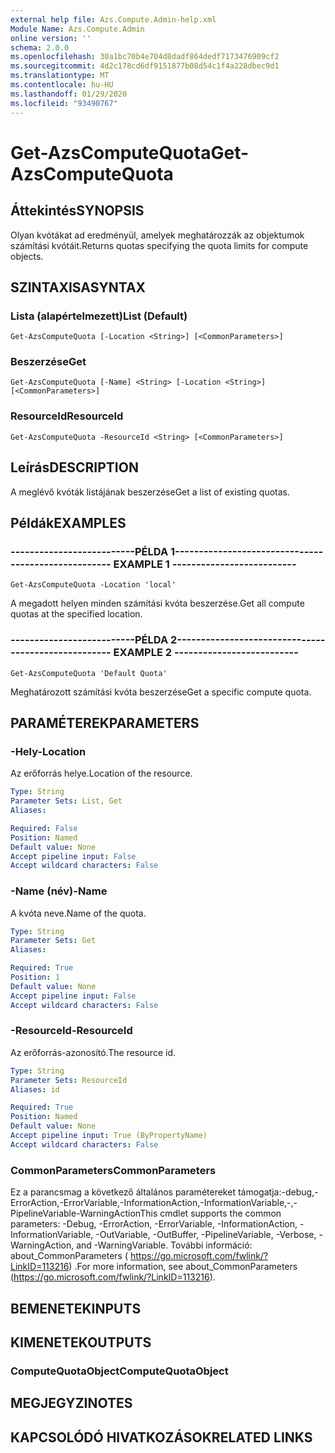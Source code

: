 ```yaml
---
external help file: Azs.Compute.Admin-help.xml
Module Name: Azs.Compute.Admin
online version: ''
schema: 2.0.0
ms.openlocfilehash: 30a1bc70b4e704d8dadf864dedf7173476909cf2
ms.sourcegitcommit: 4d2c178cd6df9151877b08d54c1f4a228dbec9d1
ms.translationtype: MT
ms.contentlocale: hu-HU
ms.lasthandoff: 01/29/2020
ms.locfileid: "93490767"
---
```

# <span data-ttu-id="ad9e8-101">Get-AzsComputeQuota</span><span class="sxs-lookup"><span data-stu-id="ad9e8-101">Get-AzsComputeQuota</span></span>

## <span data-ttu-id="ad9e8-102">Áttekintés</span><span class="sxs-lookup"><span data-stu-id="ad9e8-102">SYNOPSIS</span></span>
<span data-ttu-id="ad9e8-103">Olyan kvótákat ad eredményül, amelyek meghatározzák az objektumok számítási kvótáit.</span><span class="sxs-lookup"><span data-stu-id="ad9e8-103">Returns quotas specifying the quota limits for compute objects.</span></span>

## <span data-ttu-id="ad9e8-104">SZINTAXISA</span><span class="sxs-lookup"><span data-stu-id="ad9e8-104">SYNTAX</span></span>

### <span data-ttu-id="ad9e8-105">Lista (alapértelmezett)</span><span class="sxs-lookup"><span data-stu-id="ad9e8-105">List (Default)</span></span>
```
Get-AzsComputeQuota [-Location <String>] [<CommonParameters>]
```

### <span data-ttu-id="ad9e8-106">Beszerzése</span><span class="sxs-lookup"><span data-stu-id="ad9e8-106">Get</span></span>
```
Get-AzsComputeQuota [-Name] <String> [-Location <String>] [<CommonParameters>]
```

### <span data-ttu-id="ad9e8-107">ResourceId</span><span class="sxs-lookup"><span data-stu-id="ad9e8-107">ResourceId</span></span>
```
Get-AzsComputeQuota -ResourceId <String> [<CommonParameters>]
```

## <span data-ttu-id="ad9e8-108">Leírás</span><span class="sxs-lookup"><span data-stu-id="ad9e8-108">DESCRIPTION</span></span>
<span data-ttu-id="ad9e8-109">A meglévő kvóták listájának beszerzése</span><span class="sxs-lookup"><span data-stu-id="ad9e8-109">Get a list of existing quotas.</span></span>

## <span data-ttu-id="ad9e8-110">Példák</span><span class="sxs-lookup"><span data-stu-id="ad9e8-110">EXAMPLES</span></span>

### <span data-ttu-id="ad9e8-111">--------------------------PÉLDA 1--------------------------</span><span class="sxs-lookup"><span data-stu-id="ad9e8-111">-------------------------- EXAMPLE 1 --------------------------</span></span>
```
Get-AzsComputeQuota -Location 'local'
```

<span data-ttu-id="ad9e8-112">A megadott helyen minden számítási kvóta beszerzése.</span><span class="sxs-lookup"><span data-stu-id="ad9e8-112">Get all compute quotas at the specified location.</span></span>

### <span data-ttu-id="ad9e8-113">--------------------------PÉLDA 2--------------------------</span><span class="sxs-lookup"><span data-stu-id="ad9e8-113">-------------------------- EXAMPLE 2 --------------------------</span></span>
```
Get-AzsComputeQuota 'Default Quota'
```

<span data-ttu-id="ad9e8-114">Meghatározott számítási kvóta beszerzése</span><span class="sxs-lookup"><span data-stu-id="ad9e8-114">Get a specific compute quota.</span></span>

## <span data-ttu-id="ad9e8-115">PARAMÉTEREK</span><span class="sxs-lookup"><span data-stu-id="ad9e8-115">PARAMETERS</span></span>

### <span data-ttu-id="ad9e8-116">-Hely</span><span class="sxs-lookup"><span data-stu-id="ad9e8-116">-Location</span></span>
<span data-ttu-id="ad9e8-117">Az erőforrás helye.</span><span class="sxs-lookup"><span data-stu-id="ad9e8-117">Location of the resource.</span></span>

```yaml
Type: String
Parameter Sets: List, Get
Aliases: 

Required: False
Position: Named
Default value: None
Accept pipeline input: False
Accept wildcard characters: False
```

### <span data-ttu-id="ad9e8-118">-Name (név)</span><span class="sxs-lookup"><span data-stu-id="ad9e8-118">-Name</span></span>
<span data-ttu-id="ad9e8-119">A kvóta neve.</span><span class="sxs-lookup"><span data-stu-id="ad9e8-119">Name of the quota.</span></span>

```yaml
Type: String
Parameter Sets: Get
Aliases: 

Required: True
Position: 1
Default value: None
Accept pipeline input: False
Accept wildcard characters: False
```

### <span data-ttu-id="ad9e8-120">-ResourceId</span><span class="sxs-lookup"><span data-stu-id="ad9e8-120">-ResourceId</span></span>
<span data-ttu-id="ad9e8-121">Az erőforrás-azonosító.</span><span class="sxs-lookup"><span data-stu-id="ad9e8-121">The resource id.</span></span>

```yaml
Type: String
Parameter Sets: ResourceId
Aliases: id

Required: True
Position: Named
Default value: None
Accept pipeline input: True (ByPropertyName)
Accept wildcard characters: False
```

### <span data-ttu-id="ad9e8-122">CommonParameters</span><span class="sxs-lookup"><span data-stu-id="ad9e8-122">CommonParameters</span></span>
<span data-ttu-id="ad9e8-123">Ez a parancsmag a következő általános paramétereket támogatja:-debug,-ErrorAction,-ErrorVariable,-InformationAction,-InformationVariable,-,-PipelineVariable-WarningAction</span><span class="sxs-lookup"><span data-stu-id="ad9e8-123">This cmdlet supports the common parameters: -Debug, -ErrorAction, -ErrorVariable, -InformationAction, -InformationVariable, -OutVariable, -OutBuffer, -PipelineVariable, -Verbose, -WarningAction, and -WarningVariable.</span></span> <span data-ttu-id="ad9e8-124">További információ: about_CommonParameters ( https://go.microsoft.com/fwlink/?LinkID=113216) .</span><span class="sxs-lookup"><span data-stu-id="ad9e8-124">For more information, see about_CommonParameters (https://go.microsoft.com/fwlink/?LinkID=113216).</span></span>

## <span data-ttu-id="ad9e8-125">BEMENETEK</span><span class="sxs-lookup"><span data-stu-id="ad9e8-125">INPUTS</span></span>

## <span data-ttu-id="ad9e8-126">KIMENETEK</span><span class="sxs-lookup"><span data-stu-id="ad9e8-126">OUTPUTS</span></span>

### <span data-ttu-id="ad9e8-127">ComputeQuotaObject</span><span class="sxs-lookup"><span data-stu-id="ad9e8-127">ComputeQuotaObject</span></span>

## <span data-ttu-id="ad9e8-128">MEGJEGYZI</span><span class="sxs-lookup"><span data-stu-id="ad9e8-128">NOTES</span></span>

## <span data-ttu-id="ad9e8-129">KAPCSOLÓDÓ HIVATKOZÁSOK</span><span class="sxs-lookup"><span data-stu-id="ad9e8-129">RELATED LINKS</span></span>

